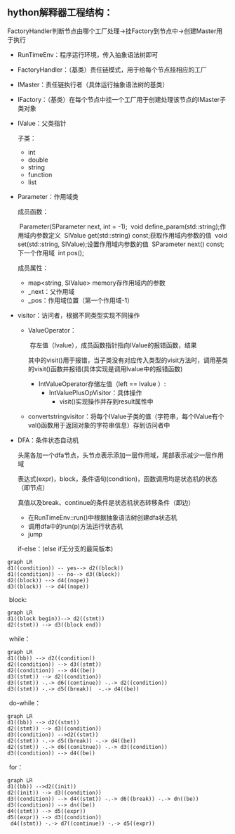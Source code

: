 ## hython解释器工程结构：

FactoryHandler判断节点由哪个工厂处理->挂Factory到节点中->创建Master用于执行

- RunTimeEnv：程序运行环境，传入抽象语法树即可

- FactoryHandler：（基类）责任链模式，用于给每个节点挂相应的工厂

- IMaster：责任链执行者（具体运行抽象语法树的基类）

- IFactory：（基类）在每个节点中挂一个工厂用于创建处理该节点的IMaster子类对象

- IValue：父类指针

  子类：

  - int
  - double
  - string
  - function
  - list

- Parameter：作用域类

  成员函数：

  ​    Parameter(SParameter next, int = -1);
  ​    void define_param(std::string);作用域内参数定义
  ​    SIValue get(std::string) const;获取作用域内参数的值
  ​    void set(std::string, SIValue);设置作用域内参数的值
  ​    SParameter next() const;下一个作用域
  ​    int pos();

  成员属性：

  - map<string, SIValue> memory存作用域内的参数
  - _next：父作用域
  - _pos：作用域位置（第一个作用域-1）

- visitor：访问者，根据不同类型实现不同操作

  - ValueOperator：
  
    ​            存左值（lvalue），成员函数指针指向IValue的报错函数，结果
  
    ​			其中的visit()用于报错，当子类没有对应传入类型的visit方法时，调用基类的visit()函数并报错(具体实现是调用lvalue中的报错函数)
  
    - IntValueOperator存储左值（left == lvalue  ）:
      - IntValuePlusOpVisitor：具体操作
        - visit()实现操作并存到result属性中
  
  - convertstringvisitor：将每个IValue子类的值（字符串，每个IValue有个val()函数用于返回对象的字符串信息）存到访问者中
  
- DFA：条件状态自动机

  头尾各加一个dfa节点，头节点表示添加一层作用域，尾部表示减少一层作用域

  表达式(expr)，block，条件语句(condition)，函数调用均是状态机的状态（即节点）

  真值以及break、continue的条件是状态机状态转移条件（即边）

  - 在RunTimeEnv::run()中根据抽象语法树创建dfa状态机
  - 调用dfa中的run(p)方法运行状态机
  - jump

  if-else：(else if无分支的最简版本)

```mermaid
graph LR
d1((condition)) -- yes--> d2((block))
d1((condition)) -- no--> d3((block))
d2((block)) --> d4((nope))
d3((block)) --> d4((nope))
```

​					block:

```mermaid
graph LR
d1((block begin))--> d2((stmt))
d2((stmt)) --> d3((block end))
```

​					while：

```mermaid
graph LR
d1((bb)) --> d2((condition))
d2((condition)) --> d3((stmt))
d2((condition)) --> d4((be))
d3((stmt)) --> d2((condition))
d3((stmt)) -.-> d6((continue)) -.-> d2((condition))
d3((stmt)) -.-> d5((break))  -.-> d4((be))
```

​					do-while：

```mermaid
graph LR
d1((bb)) --> d2((stmt))
d2((stmt)) --> d3((condition))
d3((condition)) -->d2((stmt))
d2((stmt)) -.-> d5((break)) -.-> d4((be))
d2((stmt)) -.-> d6((conitnue)) -.-> d3((condition))
d3((condition)) --> d4((be))
```

​					for：

```mermaid
graph LR
d1((bb)) -->d2((init))
d2((init)) --> d3((condition))
d3((condition)) --> d4((stmt)) -.-> d6((break)) -.-> dn((be))
d3((condition)) --> dn((be))
d4((stmt)) --> d5((expr))
d5((expr)) --> d3((condition))
 d4((stmt)) -.-> d7((continue)) -.-> d5((expr))
```

